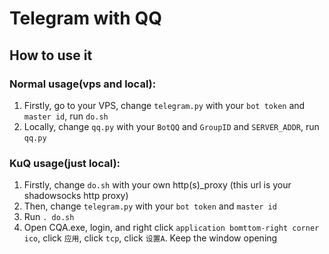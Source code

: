# Telegram with QQ

## How to use it

### Normal usage(vps and local):
1. Firstly, go to your VPS, change `telegram.py` with your `bot token` and `master id`, run `do.sh`
2. Locally, change `qq.py` with your `BotQQ` and `GroupID` and `SERVER_ADDR`, run `qq.py`

### KuQ usage(just local):
1. Firstly, change `do.sh` with your own http(s)_proxy (this url is your shadowsocks http proxy)
2. Then, change `telegram.py` with your `bot token` and `master id`
3. Run `. do.sh`
4. Open CQA.exe, login, and right click `application bomttom-right corner ico`, click `应用`, click `tcp`, click `设置A`. Keep the window opening
